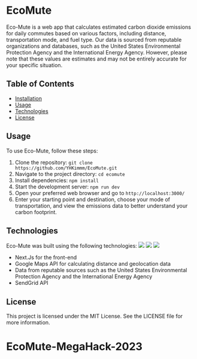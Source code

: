 # EcoMute

Eco-Mute is a web app that calculates estimated carbon dioxide emissions for daily commutes based on various factors, including distance, transportation mode, and fuel type. Our data is sourced from reputable organizations and databases, such as the United States Environmental Protection Agency and the International Energy Agency. However, please note that these values are estimates and may not be entirely accurate for your specific situation.

## Table of Contents

- [Installation](#installation)
- [Usage](#usage)
- [Technologies](#technologies)
- [License](#license)

## Usage

To use Eco-Mute, follow these steps:

1. Clone the repository: `git clone https://github.com/YHKimmm/EcoMute.git`
2. Navigate to the project directory: `cd ecomute`
3. Install dependencies: `npm install`
4. Start the development server: `npm run dev`
5. Open your preferred web browser and go to `http://localhost:3000/`
6. Enter your starting point and destination, choose your mode of transportation, and view the emissions data to better understand your carbon footprint.

## Technologies

Eco-Mute was built using the following technologies:
<img src="https://img.shields.io/badge/Next.js-000000?style=flat-square&logo=next-dot-js&logoColor=white"/>
<img src="https://img.shields.io/badge/Typescript-007ACC?style=flat-square&logo=typescript&logoColor=white"/>
<img src="https://img.shields.io/badge/Google%20Maps-API-4285F4?style=flat-square&logo=google-maps&logoColor=white"/>

- Next.Js for the front-end
- Google Maps API for calculating distance and geolocation data
- Data from reputable sources such as the United States Environmental Protection Agency and the International Energy Agency
- SendGrid API

## License

This project is licensed under the MIT License. See the LICENSE file for more information.
# EcoMute-MegaHack-2023
